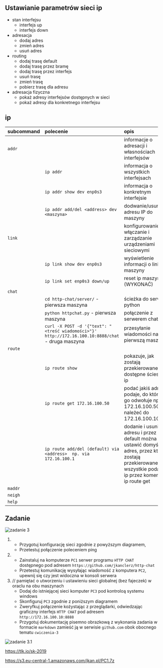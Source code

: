 Ustawianie parametrów sieci ip
------------------------------

* stan interfejsu
    * interfejs up
    * interfejs down
* adresacja
    * dodaj adres
    * zmień adres
    * usuń adres
* routing
    * dodaj trasę default
    * dodaj trasę przez bramę
    * dodaj trasę przez interfejs
    * usuń trasę
    * zmień trasę
    * pobierz trasę dla adresu
* adresacja fizyczna
    * pokaż adresy interfejsów dostępnych w sieci
    * pokaż adresy dla konkretnego interfejsu
     


ip 
-------------------------
| subcommand    |  polecenie   | opis  |
| ------------- |:-------------| :---------------| 
|   ``addr``    |                                | informacje o adresacji i własnościach interfejsów |
|               |   ``ip addr``                  | informacja o wszystkich interfejsach              |
|               |   ``ip addr show dev enp0s3``  | informacja o konkretnym interfejsie               |
|               |    ``ip addr add/del <address> dev <maszyna>``| dodwanie/usunięcie adresu IP do maszyny |
|   ``link``    |                                | konfigurowanie włączanie i zarządzanie urządzeniami sieciowymi|                     |
|               |    ``ip link show dev enp0s3`` | wyświetlenie informacji o link maszyny |
|               |    ``ip link set enp0s3 down/up``| reset ip maszyny (WYKONAĆ)         |
|   ``chat``    |                                |                                                   |
|               |    ``cd http-chat/server/`` - pierwsza maszyna | ścieżka do serwera python         |
|               |    ``python httpchat.py`` - pierwsza maszyna   | połączenie z serwerem chatu       |
|               |    ``curl -X POST -d '{"text": "<treść wiadomości>"}' http://172.16.100.10:8888/chat`` - druga maszyna| przesyłanie wiadomości na pierwszą maszynę|
|   ``route``   |  | |
|               | ``ip route show`` | pokazuje, jak zostają przekierowane dostępne ścieszki ip|
|               | ``ip route get 172.16.100.50`` | podać jakiś adres i podaje, do którego go odwołuje np. 172.16.100.50 bd należeć do 172.16.100.10 |
|               |   ``ip route add/del (default) via <address>  np. via 172.16.100.1``      | dodanie i usunięcie adresu i przez default można ustawić domyślny adres, przez który zostają przekierowane wszystkie podane ip przez komendę ip route get|
|   ``maddr``   |           |
|   ``neigh``   |  | |
|   ``help``    |  | |

Zadanie
------------

![zadanie 3](cwiczenia3.svg)

1.
   * Przygotuj konfigurację sieci zgodnie z powyższym diagramem, 
   * Przetestuj połączenie poleceniem ping
2.
   * Zainstaluj na komputerze ``PC1`` serwer programu ``HTTP CHAT`` dostępnego pod adresem ``https://github.com/jkanclerz/http-chat``
   * Przetestuj komunikację wysyłając wiadomość z komputera ``PC2``, upewnij się czy jest widoczna w konsoli serwera
3. // pamiętać o utworzeniu i ustawieniu sieci globalnej (bez fajeczek) w oraclu na obu maszynach
   * Dodaj do istniejącej sieci komputer ``PC3`` pod kontroloą systemu windows
   * Skonfiguruj ``PC3`` zgodnie z poniższym diagramem
   * Zweryfkuj połączenie kożystając z przeglądarki, odwiedzając graficzny interfejs ``HTTP CHAT`` pod adresem ``http://172.16.100.10:8888``
   * Przygotuj dokumentację pisemno obrazkową z wykonania zadania w formacie ``markdown`` zamieść ją w serwisie ``github.com`` obok obocnego tematu ``cwiczenia-3``

![zadanie 3.1](cwiczenia3.1.svg) 

https://tlk.io/sk-2019

https://s3.eu-central-1.amazonaws.com/jkan.pl/PC1.7z


